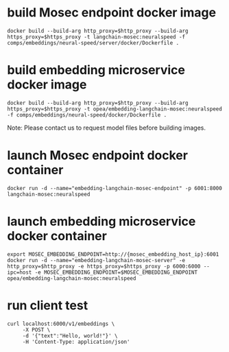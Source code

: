 # build Mosec endpoint docker image

```
docker build --build-arg http_proxy=$http_proxy --build-arg https_proxy=$https_proxy -t langchain-mosec:neuralspeed -f comps/embeddings/neural-speed/server/docker/Dockerfile .
```

# build embedding microservice docker image

```
docker build --build-arg http_proxy=$http_proxy --build-arg https_proxy=$https_proxy -t opea/embedding-langchain-mosec:neuralspeed -f comps/embeddings/neural-speed/docker/Dockerfile .
```

Note: Please contact us to request model files before building images.

# launch Mosec endpoint docker container

```
docker run -d --name="embedding-langchain-mosec-endpoint" -p 6001:8000  langchain-mosec:neuralspeed
```

# launch embedding microservice docker container

```
export MOSEC_EMBEDDING_ENDPOINT=http://{mosec_embedding_host_ip}:6001
docker run -d --name="embedding-langchain-mosec-server" -e http_proxy=$http_proxy -e https_proxy=$https_proxy -p 6000:6000 --ipc=host -e MOSEC_EMBEDDING_ENDPOINT=$MOSEC_EMBEDDING_ENDPOINT opea/embedding-langchain-mosec:neuralspeed
```

# run client test

```
curl localhost:6000/v1/embeddings \
     -X POST \
     -d '{"text":"Hello, world!"}' \
     -H 'Content-Type: application/json'
```

